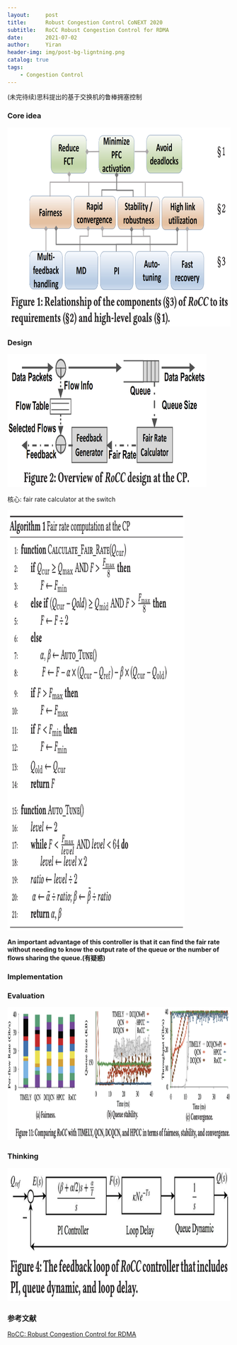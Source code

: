 ```yaml
---
layout:     post
title:      Robust Congestion Control CoNEXT 2020
subtitle:   RoCC Robust Congestion Control for RDMA
date:       2021-07-02
author:     Yiran
header-img: img/post-bg-ligntning.png
catalog: true
tags:
    - Congestion Control
---
```


(未完待续)思科提出的基于交换机的鲁棒拥塞控制

### Core idea


<img width="600" height="450" src="/img/post-rocc-1.png"/>


### Design

<img width="450" height="300" src="/img/post-rocc-2.png"/>


核心: fair rate calculator at the switch


<img width="400" height="950" src="/img/post-rocc-3.png"/>


**An important advantage of this controller is that it can find the fair rate without needing to know the output rate of the queue or the number of flows sharing the queue.(有疑惑)**



### Implementation





### Evaluation

<img width="800" height="300" src="/img/post-rocc-5.png"/>




### Thinking

<img width="550" height="300" src="/img/post-rocc-4.png"/>


### 参考文献

[RoCC: Robust Congestion Control for RDMA](https://www.cs.purdue.edu/homes/fahmy/papers/2020conext.pdf)
